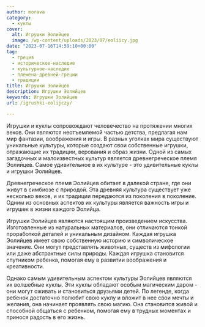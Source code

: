 ```yaml
---
author: morava
category:
  - куклы
cover:
  alt: Игрушки Эолийцев
  image: /wp-content/uploads/2023/07/eoliicy.jpg
date: "2023-07-16T14:59:10+00:00"
tag:
  - греция
  - историческое-наследие
  - культурное-наследие
  - племена-древней-греции
  - традиции
title: Игрушки Эолийцев
description: Игрушки Эолийцев
keywords: Игрушки Эолийцев
url: /igrushki-eolijczy/

---
```

Игрушки и куклы сопровождают человечество на протяжении многих веков. Они являются неотъемлемой частью детства, предлагая нам мир фантазии, воображения и игры. В разных уголках мира существуют уникальные культуры, которые создают свои собственные игрушки, отражающие их традиции, верования и образ жизни. Одной из самых загадочных и малоизвестных культур является древнегреческое племя Эолийцев. Самое удивительное в их культуре \- это удивительные куклы и игрушки Эолийцев.

Древнегреческое племя Эолийцев обитает в далекой стране, где они живут в симбиозе с природой. Эта древняя культура существует уже несколько веков, и их традиции передаются из поколения в поколение. Одним из основных аспектов их культуры является важность игры и игрушек в жизни каждого Эолийца.

Игрушки Эолийцев являются настоящим произведением искусства. Изготовленные из натуральных материалов, они отличаются тонкой проработкой деталей и уникальным дизайном. Каждая игрушка Эолийцев имеет свою собственную историю и символическое значение. Они могут представлять животных, существ из мифологии или даже абстрактные силы природы. Каждая игрушка становится спутником ребенка, помогая ему в развитии воображения и креативности.

Однако самым удивительным аспектом культуры Эолийцев являются их волшебные куклы. Эти куклы обладают особым магическим даром \- они могут оживать и становиться друзьями детей. По легенде, когда ребенок достаточно полюбит свою куклу и вложит в нее свои мечты и желания, она начинает проявлять свою магию. Она становится живой и способной общаться с ребенком, помогая ему в трудных моментах и принося радость в его жизнь.
